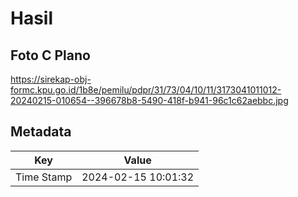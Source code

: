 # Hasil

## Foto C Plano

https://sirekap-obj-formc.kpu.go.id/1b8e/pemilu/pdpr/31/73/04/10/11/3173041011012-20240215-010654--396678b8-5490-418f-b941-96c1c62aebbc.jpg


## Metadata

| Key        | Value               |
| ---------- | ------------------- |
| Time Stamp | 2024-02-15 10:01:32 |



